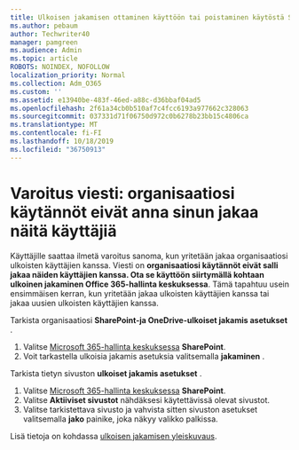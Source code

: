 ```yaml
---
title: Ulkoisen jakamisen ottaminen käyttöön tai poistaminen käytöstä SharePointissa
ms.author: pebaum
author: Techwriter40
manager: pamgreen
ms.audience: Admin
ms.topic: article
ROBOTS: NOINDEX, NOFOLLOW
localization_priority: Normal
ms.collection: Adm_O365
ms.custom: ''
ms.assetid: e13940be-483f-46ed-a88c-d36bbaf04ad5
ms.openlocfilehash: 2f61a34cb0b510af7c4fcc6193a977662c328063
ms.sourcegitcommit: 037331d71f06750d972c0b6278b23bb15c4806ca
ms.translationtype: MT
ms.contentlocale: fi-FI
ms.lasthandoff: 10/18/2019
ms.locfileid: "36750913"
---
```

# <a name="warning-message-your-organizations-policies-dont-allow-you-to-share-with-these-users"></a>Varoitus viesti: organisaatiosi käytännöt eivät anna sinun jakaa näitä käyttäjiä

Käyttäjille saattaa ilmetä varoitus sanoma, kun yritetään jakaa organisaatiosi ulkoisten käyttäjien kanssa. Viesti on **organisaatiosi käytännöt eivät salli jakaa näiden käyttäjien kanssa. Ota se käyttöön siirtymällä kohtaan ulkoinen jakaminen Office 365-hallinta keskuksessa**. Tämä tapahtuu usein ensimmäisen kerran, kun yritetään jakaa ulkoisten käyttäjien kanssa tai jakaa uusien ulkoisten käyttäjien kanssa.

Tarkista organisaatiosi **SharePoint-ja OneDrive-ulkoiset jakamis asetukset** .

1. Valitse [Microsoft 365-hallinta keskuksessa](https://admin.microsoft.com/AdminPortal/Home#/homepage">https://admin.microsoft.com/) **SharePoint**.
3. Voit tarkastella ulkoisia jakamis asetuksia valitsemalla **jakaminen** .

Tarkista tietyn sivuston **ulkoiset jakamis asetukset** .

1. Valitse [Microsoft 365-hallinta keskuksessa](https://admin.microsoft.com/AdminPortal/Home#/homepage">https://admin.microsoft.com/) **SharePoint**.
2. Valitse **Aktiiviset sivustot** nähdäksesi käytettävissä olevat sivustot.
3. Valitse tarkistettava sivusto ja vahvista sitten sivuston asetukset valitsemalla **jako** painike, joka näkyy valikko palkissa.

Lisä tietoja on kohdassa [ulkoisen jakamisen yleiskuvaus](https://docs.microsoft.com/sharepoint/external-sharing-overview).